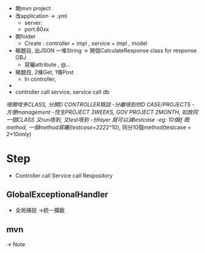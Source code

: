 - 開mvn project
- 改application -> .yml
  - server:
  -   port:80xx
-   開folder 
    -   Create : controller + impl , service + impl , model
-   睇題目, 出JSON 一堆String -> 開個CalculateResponse class for response OBJ
    -   寫曬attribute , @...
-   睇題目, 2條Get, 1條Post
    -   In controller, 
-   
-   controller call service, service call db

***唔開咁多CLASS, 分開D CONTROLLER既話
-分離唔到你D CASE/PROJECTS
-方便management 
-恆生PROJECT 3WEEKS, GOV PROJECT 2MONTH, 如放同一個CLASS 又run唔到, 又test唔到
-分layer 就可以減testcase
    -eg: 10個if 既method, 一個method寫曬(testcase=2*2*2*2^10), 同分10個method(testcase = 2*10only)

# Step
- Controller call Service call Respository

## GlobalExceptionalHandler
- 全局捕捉 ->統一攔截
  
## mvn
-> Note